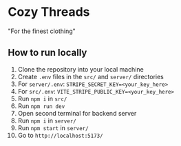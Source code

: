 # Cozy Threads 
"For the finest clothing"

## How to run locally
1. Clone the repository into your local machine
2. Create `.env` files in the `src/` and `server/` directories
3. For `server/.env`: `STRIPE_SECRET_KEY=<your_key_here>`
4. For `src/.env`: `VITE_STRIPE_PUBLIC_KEY=<your_key_here>`
5. Run `npm i` in `src/`
6. Run `npm run dev`
7. Open second terminal for backend server
8. Run `npm i` in `server/`
9. Run `npm start` in `server/`
10. Go to `http://localhost:5173/`



